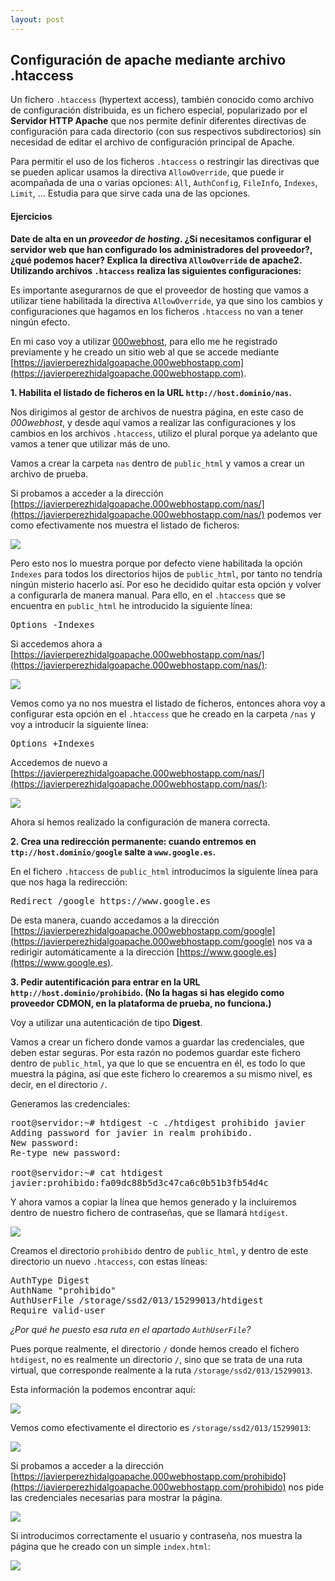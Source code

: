 ```yaml
---
layout: post
---
```


## Configuración de apache mediante archivo .htaccess

Un fichero `.htaccess` (hypertext access), también conocido como archivo de configuración distribuida, es un fichero especial, popularizado por el **Servidor HTTP Apache** que nos permite definir diferentes directivas de configuración para cada directorio (con sus respectivos subdirectorios) sin necesidad de editar el archivo de configuración principal de Apache.

Para permitir el uso de los ficheros `.htaccess` o restringir las directivas que se pueden aplicar usamos la directiva `AllowOverride`, que puede ir acompañada de una o varias opciones: `All`, `AuthConfig`, `FileInfo`, `Indexes`, `Limit`, … Estudia para que sirve cada una de las opciones.

#### Ejercicios

**Date de alta en un *proveedor de hosting*. ¿Si necesitamos configurar el servidor web que han configurado los administradores del proveedor?, ¿qué podemos hacer? Explica la directiva `AllowOverride` de apache2. Utilizando archivos `.htaccess` realiza las siguientes configuraciones:**

Es importante asegurarnos de que el proveedor de hosting que vamos a utilizar tiene habilitada la directiva `AllowOverride`, ya que sino los cambios y configuraciones que hagamos en los ficheros `.htaccess` no van a tener ningún efecto.

En mi caso voy a utilizar [000webhost](https://www.000webhost.com/), para ello me he registrado previamente y he creado un sitio web al que se accede mediante [https://javierperezhidalgoapache.000webhostapp.com](https://javierperezhidalgoapache.000webhostapp.com).

**1. Habilita el listado de ficheros en la URL `http://host.dominio/nas`.**

Nos dirigimos al gestor de archivos de nuestra página, en este caso de *000webhost*, y desde aquí vamos a realizar las configuraciones y los cambios en los archivos `.htaccess`, utilizo el plural porque ya adelanto que vamos a tener que utilizar más de uno.

Vamos a crear la carpeta `nas` dentro de `public_html` y vamos a crear un archivo de prueba.

Si probamos a acceder a la dirección [https://javierperezhidalgoapache.000webhostapp.com/nas/](https://javierperezhidalgoapache.000webhostapp.com/nas/) podemos ver como efectivamente nos muestra el listado de ficheros:

<img src="https://raw.githubusercontent.com/javierpzh/webjavierpzh/master/assets/img/images/sri_configuracion_de_apache_mediante_archivo_htaccess/naspordefecto.png" />

Pero esto nos lo muestra porque por defecto viene habilitada la opción `Indexes` para todos los directorios hijos de `public_html`, por tanto no tendría ningún misterio hacerlo así. Por eso he decidido quitar esta opción y volver a configurarla de manera manual. Para ello, en el `.htaccess` que se encuentra en `public_html` he introducido la siguiente línea:

<pre>
Options -Indexes
</pre>

Si accedemos ahora a [https://javierperezhidalgoapache.000webhostapp.com/nas/](https://javierperezhidalgoapache.000webhostapp.com/nas/):

<img src="https://raw.githubusercontent.com/javierpzh/webjavierpzh/master/assets/img/images/sri_configuracion_de_apache_mediante_archivo_htaccess/nasdeshabilitada.png" />

Vemos como ya no nos muestra el listado de ficheros, entonces ahora voy a configurar esta opción en el `.htaccess` que he creado en la carpeta `/nas` y voy a introducir la siguiente línea:

<pre>
Options +Indexes
</pre>

Accedemos de nuevo a [https://javierperezhidalgoapache.000webhostapp.com/nas/](https://javierperezhidalgoapache.000webhostapp.com/nas/):

<img src="https://raw.githubusercontent.com/javierpzh/webjavierpzh/master/assets/img/images/sri_configuracion_de_apache_mediante_archivo_htaccess/nashabilitada.png" />

Ahora sí hemos realizado la configuración de manera correcta.

**2. Crea una redirección permanente: cuando entremos en `ttp://host.dominio/google` salte a `www.google.es`.**

En el fichero `.htaccess` de `public_html` introducimos la siguiente línea para que nos haga la redirección:

<pre>
Redirect /google https://www.google.es
</pre>

De esta manera, cuando accedamos a la dirección [https://javierperezhidalgoapache.000webhostapp.com/google](https://javierperezhidalgoapache.000webhostapp.com/google) nos va a redirigir automáticamente a la dirección [https://www.google.es](https://www.google.es).

**3. Pedir autentificación para entrar en la URL `http://host.dominio/prohibido`. (No la hagas si has elegido como proveedor CDMON, en la plataforma de prueba, no funciona.)**

Voy a utilizar una autenticación de tipo **Digest**.

Vamos a crear un fichero donde vamos a guardar las credenciales, que deben estar seguras. Por esta razón no podemos guardar este fichero dentro de `public_html`, ya que lo que se encuentra en él, es todo lo que muestra la página, así que este fichero lo crearemos a su mismo nivel, es decir, en el directorio `/`.

Generamos las credenciales:

<pre>
root@servidor:~# htdigest -c ./htdigest prohibido javier
Adding password for javier in realm prohibido.
New password:
Re-type new password:

root@servidor:~# cat htdigest
javier:prohibido:fa09dc88b5d3c47ca6c0b51b3fb54d4c
</pre>

Y ahora vamos a copiar la línea que hemos generado y la incluiremos dentro de nuestro fichero de contraseñas, que se llamará `htdigest`.

<img src="https://raw.githubusercontent.com/javierpzh/webjavierpzh/master/assets/img/images/sri_configuracion_de_apache_mediante_archivo_htaccess/htdigest.png" />

Creamos el directorio `prohibido` dentro de `public_html`, y dentro de este directorio un nuevo `.htaccess`, con estas líneas:

<pre>
AuthType Digest
AuthName "prohibido"
AuthUserFile /storage/ssd2/013/15299013/htdigest
Require valid-user
</pre>

*¿Por qué he puesto esa ruta en el apartado `AuthUserFile`?*

Pues porque realmente, el directorio `/` donde hemos creado el fichero `htdigest`, no es realmente un directorio `/`, sino que se trata de una ruta virtual, que corresponde realmente a la ruta `/storage/ssd2/013/15299013`.

Esta información la podemos encontrar aquí:

<img src="https://raw.githubusercontent.com/javierpzh/webjavierpzh/master/assets/img/images/sri_configuracion_de_apache_mediante_archivo_htaccess/verinformacion.png" />

Vemos como efectivamente el directorio es `/storage/ssd2/013/15299013`:

<img src="https://raw.githubusercontent.com/javierpzh/webjavierpzh/master/assets/img/images/sri_configuracion_de_apache_mediante_archivo_htaccess/informaciondirectorio.png" />

Si probamos a acceder a la dirección [https://javierperezhidalgoapache.000webhostapp.com/prohibido](https://javierperezhidalgoapache.000webhostapp.com/prohibido) nos pide las credenciales necesarias para mostrar la página.

<img src="https://raw.githubusercontent.com/javierpzh/webjavierpzh/master/assets/img/images/sri_configuracion_de_apache_mediante_archivo_htaccess/autenticacion.png" />

Si introducimos correctamente el usuario y contraseña, nos muestra la página que he creado con un simple `index.html`:

<img src="https://raw.githubusercontent.com/javierpzh/webjavierpzh/master/assets/img/images/sri_configuracion_de_apache_mediante_archivo_htaccess/pagina.png" />
